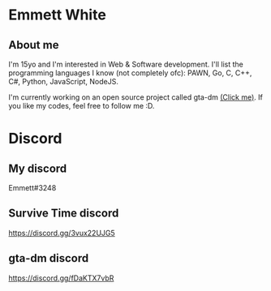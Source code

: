 # Emmett White
## About me
I'm 15yo and I'm interested in Web & Software development. I'll list the programming languages I know (not completely ofc): PAWN, Go, C, C++, C#, Python, JavaScript, NodeJS.

I'm currently working on an open source project called gta-dm [(Click me)](https://github.com/emmett-white/survive-time).
If you like my codes, feel free to follow me :D.

# Discord
## My discord
Emmett#3248

## Survive Time discord
https://discord.gg/3vux22UJG5
## gta-dm discord
https://discord.gg/fDaKTX7vbR
